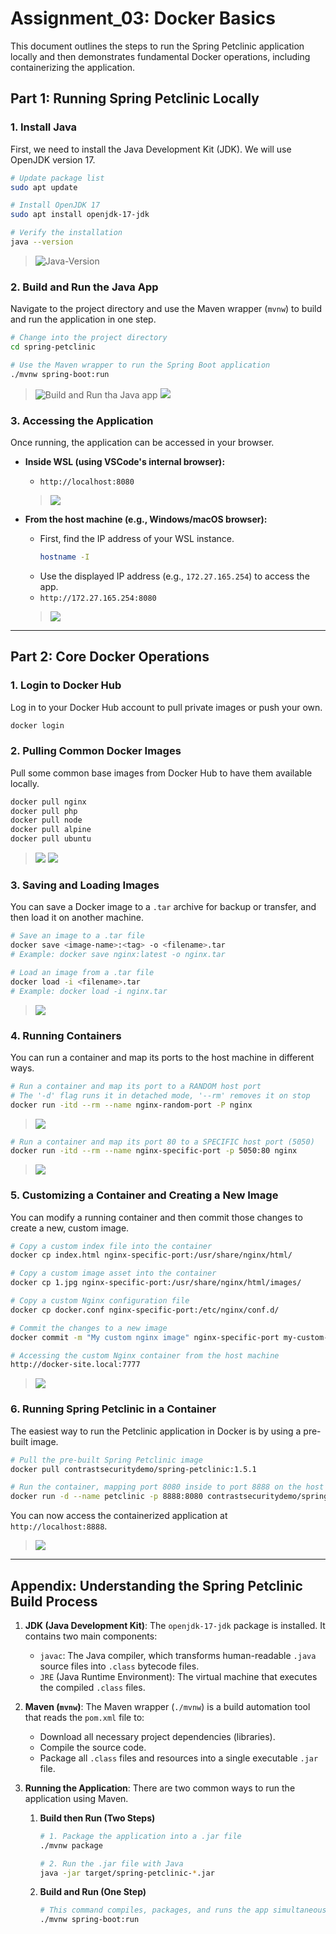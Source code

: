 # Assignment_03: Docker Basics

This document outlines the steps to run the Spring Petclinic application locally and then demonstrates fundamental Docker operations, including containerizing the application.

## Part 1: Running Spring Petclinic Locally

### 1\. Install Java

First, we need to install the Java Development Kit (JDK). We will use OpenJDK version 17.

```bash
# Update package list
sudo apt update

# Install OpenJDK 17
sudo apt install openjdk-17-jdk

# Verify the installation
java --version
```
> ![Java-Version](screens/java-version.png)

### 2\. Build and Run the Java App

Navigate to the project directory and use the Maven wrapper (`mvnw`) to build and run the application in one step.

```bash
# Change into the project directory
cd spring-petclinic

# Use the Maven wrapper to run the Spring Boot application
./mvnw spring-boot:run
```
> ![Build and Run tha Java app](screens/run-local-app-1.png)
> ![](screens/run-local-app-2.png)

### 3\. Accessing the Application

Once running, the application can be accessed in your browser.

  * **Inside WSL (using VSCode's internal browser):**

      * `http://localhost:8080`
      > ![](screens/running-local-app-1.png)

  * **From the host machine (e.g., Windows/macOS browser):**

      * First, find the IP address of your WSL instance.
        ```bash
        hostname -I
        ```
      * Use the displayed IP address (e.g., `172.27.165.254`) to access the app.
      * `http://172.27.165.254:8080`
      > ![](screens/running-local-app-2.png)
-----

## Part 2: Core Docker Operations

### 1\. Login to Docker Hub

Log in to your Docker Hub account to pull private images or push your own.

```bash
docker login
```

### 2\. Pulling Common Docker Images

Pull some common base images from Docker Hub to have them available locally.

```bash
docker pull nginx
docker pull php
docker pull node
docker pull alpine
docker pull ubuntu
```
> ![](screens/pull-alpine.png)
> ![](screens/images.png)
### 3\. Saving and Loading Images

You can save a Docker image to a `.tar` archive for backup or transfer, and then load it on another machine.

```bash
# Save an image to a .tar file
docker save <image-name>:<tag> -o <filename>.tar
# Example: docker save nginx:latest -o nginx.tar

# Load an image from a .tar file
docker load -i <filename>.tar
# Example: docker load -i nginx.tar
```
> ![](screens/save-load-image.png)

### 4\. Running Containers

You can run a container and map its ports to the host machine in different ways.

```bash
# Run a container and map its port to a RANDOM host port
# The '-d' flag runs it in detached mode, '--rm' removes it on stop
docker run -itd --rm --name nginx-random-port -P nginx
```
> ![](screens/nginx-random-ports.png)
```bash
# Run a container and map its port 80 to a SPECIFIC host port (5050)
docker run -itd --rm --name nginx-specific-port -p 5050:80 nginx
```
> ![](screens/nginx-specific-ports.png)


### 5\. Customizing a Container and Creating a New Image

You can modify a running container and then commit those changes to create a new, custom image.

```bash
# Copy a custom index file into the container
docker cp index.html nginx-specific-port:/usr/share/nginx/html/

# Copy a custom image asset into the container
docker cp 1.jpg nginx-specific-port:/usr/share/nginx/html/images/

# Copy a custom Nginx configuration file
docker cp docker.conf nginx-specific-port:/etc/nginx/conf.d/

# Commit the changes to a new image
docker commit -m "My custom nginx image" nginx-specific-port my-custom-nginx:1.0

# Accessing the custom Nginx container from the host machine
http://docker-site.local:7777
```
> ![](screens/custom-nginx.png)


### 6\. Running Spring Petclinic in a Container

The easiest way to run the Petclinic application in Docker is by using a pre-built image.

```bash
# Pull the pre-built Spring Petclinic image
docker pull contrastsecuritydemo/spring-petclinic:1.5.1

# Run the container, mapping port 8080 inside to port 8888 on the host
docker run -d --name petclinic -p 8888:8080 contrastsecuritydemo/spring-petclinic:1.5.1

```

You can now access the containerized application at `http://localhost:8888`.
> ![](screens/petclinic-container.png)
-----

## Appendix: Understanding the Spring Petclinic Build Process

1.  **JDK (Java Development Kit)**: The `openjdk-17-jdk` package is installed. It contains two main components:

      * `javac`: The Java compiler, which transforms human-readable `.java` source files into `.class` bytecode files.
      * `JRE` (Java Runtime Environment): The virtual machine that executes the compiled `.class` files.

2.  **Maven (`mvnw`)**: The Maven wrapper (`./mvnw`) is a build automation tool that reads the `pom.xml` file to:

      * Download all necessary project dependencies (libraries).
      * Compile the source code.
      * Package all `.class` files and resources into a single executable `.jar` file.

3.  **Running the Application**: There are two common ways to run the application using Maven.

    1.  **Build then Run (Two Steps)**
        ```bash
        # 1. Package the application into a .jar file
        ./mvnw package

        # 2. Run the .jar file with Java
        java -jar target/spring-petclinic-*.jar
        ```
    2.  **Build and Run (One Step)**
        ```bash
        # This command compiles, packages, and runs the app simultaneously
        ./mvnw spring-boot:run
        ```